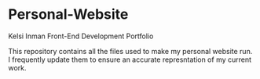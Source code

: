 # Personal-Website
Kelsi Inman Front-End Development Portfolio

This repository contains all the files used to make my personal website run. I frequently update them to ensure an accurate represntation of my current work.
